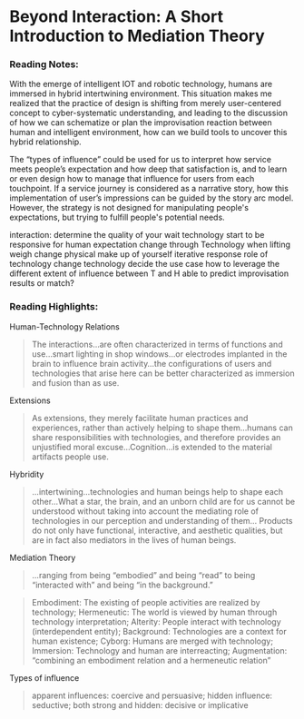 # Beyond Interaction: A Short Introduction to Mediation Theory

### Reading Notes:
With the emerge of intelligent IOT and robotic technology, humans are immersed in hybrid intertwining environment. This situation makes me realized that the practice of design is shifting from merely user-centered concept to cyber-systematic understanding, and leading to the discussion of how we can schematize or plan the improvisation reaction between human and intelligent environment, how can we build tools to uncover this hybrid relationship.

The “types of influence” could be used for us to interpret how service meets people’s expectation and how deep that satisfaction is, and to learn or even design how to manage that influence for users from each touchpoint. If a service journey is considered as a narrative story, how this implementation of user’s impressions can be guided by the story arc model. However, the strategy is not designed for manipulating people's expectations, but trying to fulfill people's potential needs.  

interaction: determine the quality of your wait
technology start to be responsive for human
expectation change through Technology
when lifting weigh change physical make up of yourself
iterative response
role of technology change
technology decide the use case
how to leverage the different extent of influence between T and H
able to predict improvisation results or match?

### Reading Highlights:

Human-Technology Relations
>The interactions…are often characterized in terms of functions and use…smart lighting in shop windows…or electrodes implanted in the brain to influence brain activity…the configurations of users and technologies that arise here can be better characterized as immersion and fusion than as use.

Extensions
>As extensions, they merely facilitate human practices and experiences, rather than actively helping to shape them…humans can share responsibilities with technologies, and therefore provides an unjustified moral excuse…Cognition…is extended to the material artifacts people use.

Hybridity
>...intertwining…technologies and human beings help to shape each other…What a star, the brain, and an unborn child are for us cannot be understood without taking into account the mediating role of technologies in our perception and understanding of them… Products do not only have functional, interactive, and aesthetic qualities, but are in fact also mediators in the lives of human beings.

Mediation Theory
>…ranging from being “embodied” and being “read” to being “interacted with” and being “in the background.”

>Embodiment: The existing of people activities are realized by technology; Hermeneutic: The world is viewed by human through technology interpretation; Alterity: People interact with technology (interdependent entity); Background: Technologies are a context for human existence; Cyborg: Humans are merged with technology; Immersion: Technology and human are interreacting; Augmentation: “combining an embodiment relation and a hermeneutic relation”

Types of influence
>apparent influences: coercive and persuasive; hidden influence: seductive; both strong and hidden: decisive or implicative
